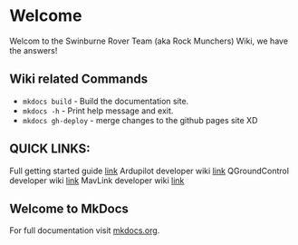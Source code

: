 # Welcome
Welcom to the Swinburne Rover Team (aka Rock Munchers) Wiki, we have the answers!

## Wiki related Commands

* `mkdocs build` - Build the documentation site.
* `mkdocs -h` - Print help message and exit.
* `mkdocs gh-deploy` - merge changes to the github pages site XD


## QUICK LINKS:

Full getting started guide [link](guides/index.md)
Ardupilot developer wiki [link](https://ardupilot.org/dev/index.html)
QGroundControl developer wiki [link](https://docs.qgroundcontrol.com/master/en/qgc-dev-guide/)
MavLink developer wiki [link](https://mavlink.io/en/)

## Welcome to MkDocs

For full documentation visit [mkdocs.org](https://www.mkdocs.org).

